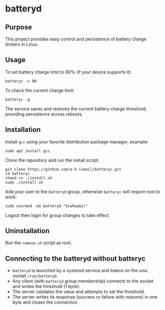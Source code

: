 # batteryd

## Purpose

This project provides easy control and persistence of battery charge limiters in Linux.

## Usage

To set battery charge limit to 80% (if your device supports it):
```
batteryc -s 80
```

To check the current charge limit:
```
batteryc -g
```

The service saves and restores the current battery charge threshold, providing persistence across reboots.

## Installation

Install `gcc` using your favorite distribution package manager, example:
```
sudo apt install gcc
```

Clone the repository and run the install script:
```
git clone https://github.com/a-h-ismail/batteryc.git
cd batteryc
chmod +x ./install.sh
sudo ./install.sh
```
Add your user to the `batteryd` group, otherwise `batteryc` will require root to work:
```
sudo usermod -aG batteryd "$(whoami)"
```
Logout then login for group changes to take effect.

## Uninstallation

Run the `remove.sh` script as root.

## Connecting to the batteryd without batteryc

- `batteryd` is launched by a systemd service and listens on the unix socket `/run/batteryd`.
- Any client (with `batteryd` group membership) connects to the socket and writes the threshold (1 byte).
- The server validates the value and attempts to set the threshold.
- The server writes its response (success or failure with reasons) in one byte and closes the connection.
